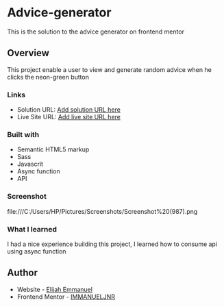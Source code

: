 # Advice-generator
This is the solution to the advice generator on frontend mentor

## Overview
This project enable a user to view and generate random advice when he clicks the neon-green button

### Links
- Solution URL: [Add solution URL here](https://github.com/ImmanuelJNR/Advice-generator)
- Live Site URL: [Add live site URL here](https://emmanueljnr-advice-generator-app.netlify.app/)

### Built with
- Semantic HTML5 markup
- Sass
- Javascrit
- Async function
- API

### Screenshot
file:///C:/Users/HP/Pictures/Screenshots/Screenshot%20(987).png

### What I learned
I had a nice experience building this project, I learned how to consume api using async function

## Author
- Website - [Elijah Emmanuel](https://emmanueljnr-advice-generator-app.netlify.app/)
- Frontend Mentor - [IMMANUELJNR](https://www.frontendmentor.io/profile/ImmanuelJNR)
